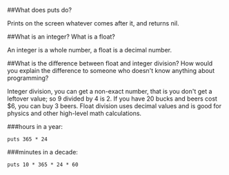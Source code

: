 ##What does puts do?

Prints on the screen whatever comes after it, and returns nil.

##What is an integer? What is a float?

An integer is a whole number, a float is a decimal number.

##What is the difference between float and integer division? How would you explain the difference to someone who doesn't know anything about programming?

Integer division, you can get a non-exact number, that is you don't get a leftover value; so 9 divided by 4 is 2. If you have 20 bucks and beers cost $6, you can buy 3 beers. Float division uses decimal values and is good for physics and other high-level math calculations.

###hours in a year: 
```
puts 365 * 24
```

###minutes in a decade:
```
puts 10 * 365 * 24 * 60
```
